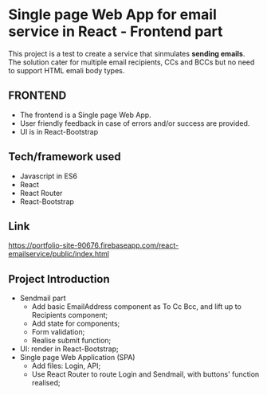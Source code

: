 # Single page Web App for email service in React - Frontend part
This project is a test to create a service that sinmulates **sending emails**.
The solution cater for multiple email recipients, CCs and BCCs but no need to support HTML emali body types.

## FRONTEND
- The frontend is a Single page Web App.
- User friendly feedback in case of errors and/or success are provided.
- UI is in React-Bootstrap

## Tech/framework used
- Javascript in ES6
- React
- React Router
- React-Bootstrap

## Link
https://portfolio-site-90676.firebaseapp.com/react-emailservice/public/index.html

## Project Introduction
- Sendmail part
    - Add basic EmailAddress component as To Cc Bcc, and lift up to Recipients component;
    - Add state for components;
    - Form validation;
    - Realise submit function;
- UI: render in React-Bootstrap;
- Single page Web Application (SPA)
    - Add files: Login, API;
    - Use React Router to route Login and Sendmail, with buttons' function realised;




